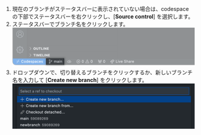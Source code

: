 1. 現在のブランチがステータスバーに表示されていない場合は、codespace の下部でステータスバーを右クリックし、[**Source control**] を選択します。
1. ステータスバーでブランチ名をクリックします。 ![ステータスバーにあるブランチ](/assets/images/help/codespaces/branch-in-status-bar.png)
1. ドロップダウンで、切り替えるブランチをクリックするか、新しいブランチ名を入力して [**Create new branch**] をクリックします。 ![ブランチメニューから選択](/assets/images/help/codespaces/create-new-branch.png)